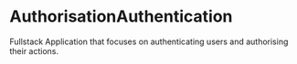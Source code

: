 # AuthorisationAuthentication
Fullstack Application that focuses on authenticating users and authorising their actions.
